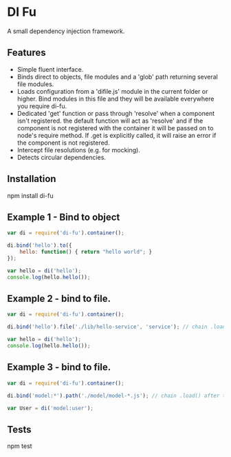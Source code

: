 DI Fu
=====

A small dependency injection framework.

## Features
- Simple fluent interface.
- Binds direct to objects, file modules and a 'glob' path returning several file modules.
- Loads configuration from a 'difile.js' module in the current folder or higher. Bind modules in this file and they will be available everywhere you require di-fu.
- Dedicated 'get' function or pass through 'resolve' when a component isn't registered. the default function will act as 'resolve' and if the component is not registered with the container it will be passed on to node's require method. If .get is explicitly called, it will raise an error if the component is not registered.
- Intercept file resolutions (e.g. for mocking).
- Detects circular dependencies.

## Installation

  npm install di-fu

## Example 1 - Bind to object

```javascript
var di = require('di-fu').container();

di.bind('hello').to({
	hello: function() { return "hello world"; }
});

var hello = di('hello');
console.log(hello.hello());
```

## Example 2 - bind to file.

```javascript
var di = require('di-fu').container();

di.bind('hello').file('./lib/hello-service', 'service'); // chain .load() after this to load it here.

var hello = di('hello');
console.log(hello.hello());
```

## Example 3 - bind to file.

```javascript
var di = require('di-fu').container();

di.bind('model:*').path('./model/model-*.js'); // chain .load() after this to load them here.

var User = di('model:user');
```

## Tests

  npm test